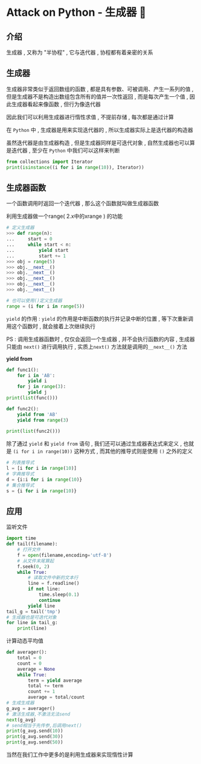 #  Attack on Python - 生成器 🐍


<extoc></extoc>

## 介绍

生成器 , 又称为 "半协程" , 它与迭代器 , 协程都有着亲密的关系

## 生成器

生成器非常类似于返回数组的函数 , 都是具有参数、可被调用、产生一系列的值 , 但是生成器不是构造出数组包含所有的值并一次性返回 , 而是每次产生一个值 , 因此生成器看起来像函数 , 但行为像迭代器

因此我们可以利用生成器进行惰性求值 , 不提前存储 , 每次都是通过计算

在 `Python` 中 , 生成器是用来实现迭代器的 , 所以生成器实际上是迭代器的构造器

虽然迭代器是由生成器构造 , 但是生成器同样是可迭代对象 , 自然生成器也可以算是迭代器 , 至少在 `Python` 中我们可以这样来判断

```python
from collections import Iterator
print(isinstance((i for i in range(10)), Iterator))
```

## 生成器函数 

一个函数调用时返回一个迭代器 , 那么这个函数就叫做生成器函数

利用生成器做一个range( 2.x中的xrange ) 的功能

```python
# 定义生成器
>>> def range(n):
...		start = 0
... 	while start < n:
... 		yield start
...			start += 1
>>> obj = range(5)
>>> obj.__next__()
>>> obj.__next__()
>>> obj.__next__()
>>> obj.__next__()
>>> obj.__next__()

# 也可以使用()定义生成器
range = (i for i in range(5))
```

`yield` 的作用 :  `yield` 的作用是中断函数的执行并记录中断的位置 , 等下次重新调用这个函数时 , 就会接着上次继续执行

PS : 调用生成器函数时 , 仅仅会返回一个生成器 , 并不会执行函数的内容 , 生成器只能由 `next()`  进行调用执行 , 实质上`next()` 方法就是调用的` __next__() `  方法

**yield from**

```python
def func1():
    for i in 'AB':
        yield i
    for j in range(3):
        yield j
print(list(func()))

def func2():
    yield from 'AB'
    yield from range(3)
    
print(list(func2()))
```

除了通过 `yield` 和 `yield from` 语句 , 我们还可以通过生成器表达式来定义 , 也就是 `(i for i in range(10))` 这种方式 , 而其他的推导式则是使用 `()` 之外的定义 

```python
# 列表推导式
l = [i for i in range(10)]
# 字典推导式
d = {i:i for i in range(10)}
# 集合推导式
s = {i for i in range(10)}
```

## 应用

监听文件

```python
import time
def tail(filename):
    # 打开文件
    f = open(filename,encoding='utf-8')
    # 从文件末尾算起
    f.seek(0, 2) 
    while True:
        # 读取文件中新的文本行
        line = f.readline()  
        if not line:
            time.sleep(0.1)
            continue
        yield line
tail_g = tail('tmp')
# 生成器也是可迭代对象
for line in tail_g:
    print(line)
```

计算动态平均值

```python
def averager():
	total = 0
    count = 0
    average = None
    while True:
        term = yield average
        total += term
        count += 1
        average = total/count
# 生成生成器
g_avg = averager()
# 激活生成器,不激活无法send
next(g_avg)
# send相当于先传参,后调用next()
print(g_avg.send(10))
print(g_avg.send(30))
print(g_avg.send(50))
```

当然在我们工作中更多的是利用生成器来实现惰性计算
